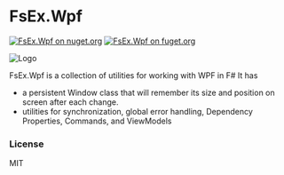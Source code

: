 <!-- in VS Code press Ctrl + Shift + V to see a preview-->

# FsEx.Wpf

[![FsEx.Wpf on nuget.org](https://img.shields.io/nuget/v/FsEx.Wpf.svg)](https://www.nuget.org/packages/FsEx.Wpf/)
[![FsEx.Wpf on fuget.org](https://www.fuget.org/packages/FsEx.Wpf/badge.svg)](https://www.fuget.org/packages/FsEx.Wpf)

![Logo](https://raw.githubusercontent.com/goswinr/FsEx.Wpf/main/Doc/logo.png)

FsEx.Wpf is a collection of utilities for working with WPF in F# 
It has
* a persistent Window class that will remember its size and position on screen after each change.
* utilities for synchronization, global error handling, Dependency Properties, Commands, and ViewModels


### License

MIT


